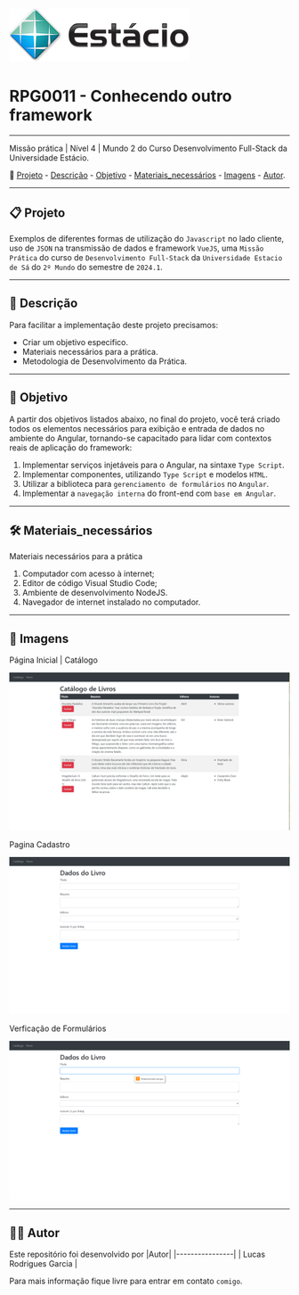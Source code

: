 
# ![capa logotipo-Estacio](./Images/Estacio.png)

# RPG0011 - Conhecendo outro framework

---

Missão prática | Nível 4 | Mundo 2 do Curso Desenvolvimento Full-Stack da Universidade Estácio.

🔗 [Projeto](#-Projeto) - [Descrição](#-Descrição) - [Objetivo](#-Objetivo) - [Materiais_necessários](#-Materiais_necessários) - [Imagens](#-Imagens) - [Autor](#-Autor).

---

## 📋 Projeto

Exemplos de diferentes formas de utilização do `Javascript` no lado cliente, uso de `JSON` na transmissão de dados e framework `VueJS`, uma `Missão Prática` do curso de `Desenvolvimento Full-Stack` da `Universidade Estacio de Sá` do `2º Mundo` do semestre de `2024.1`.

---

## 📝 Descrição

Para facilitar a implementação deste projeto precisamos:

- Criar um objetivo especifico.
- Materiais necessários para a prática.
- Metodologia de Desenvolvimento da Prática.

---

## 💼 Objetivo

A partir dos objetivos listados abaixo, no final do projeto, você terá criado todos os
elementos necessários para exibição e entrada de dados no ambiente do Angular,
tornando-se capacitado para lidar com contextos reais de aplicação do framework:

1. Implementar serviços injetáveis para o Angular, na sintaxe `Type Script`.
2. Implementar componentes, utilizando `Type Script` e modelos `HTML`.
3. Utilizar a biblioteca para `gerenciamento de formulários` no `Angular`.
4. Implementar a `navegação interna` do front-end com `base em Angular`.

---

## 🛠 Materiais_necessários

Materiais necessários para a prática

1. Computador com acesso à internet;
2. Editor de código Visual Studio Code;
3. Ambiente de desenvolvimento NodeJS.
4. Navegador de internet instalado no computador.

---

## 🔎 Imagens

Página Inicial | Catálogo

![Pagina Inicial](./Images/Tela_inicial.png)

Pagina Cadastro

![Pagina Cadastro](./Images/Tela_Cadastro.png)

Verficação de Formulários

![Verificacao de Formularios](./Images/Verificação_de_formulario.png)

---

## 👩‍💻 Autor

Este repositório foi desenvolvido por
|Autor|
|----------------|
| Lucas Rodrigues Garcia |

Para mais informação fique livre para entrar em contato `comigo`.

